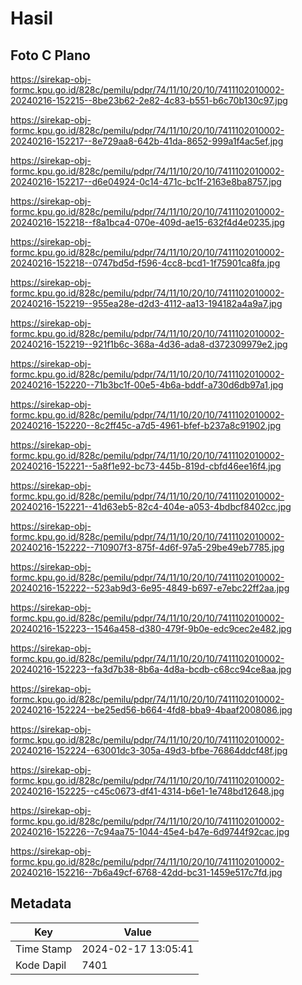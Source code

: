 # Hasil

## Foto C Plano

https://sirekap-obj-formc.kpu.go.id/828c/pemilu/pdpr/74/11/10/20/10/7411102010002-20240216-152215--8be23b62-2e82-4c83-b551-b6c70b130c97.jpg

https://sirekap-obj-formc.kpu.go.id/828c/pemilu/pdpr/74/11/10/20/10/7411102010002-20240216-152217--8e729aa8-642b-41da-8652-999a1f4ac5ef.jpg

https://sirekap-obj-formc.kpu.go.id/828c/pemilu/pdpr/74/11/10/20/10/7411102010002-20240216-152217--d6e04924-0c14-471c-bc1f-2163e8ba8757.jpg

https://sirekap-obj-formc.kpu.go.id/828c/pemilu/pdpr/74/11/10/20/10/7411102010002-20240216-152218--f8a1bca4-070e-409d-ae15-632f4d4e0235.jpg

https://sirekap-obj-formc.kpu.go.id/828c/pemilu/pdpr/74/11/10/20/10/7411102010002-20240216-152218--0747bd5d-f596-4cc8-bcd1-1f75901ca8fa.jpg

https://sirekap-obj-formc.kpu.go.id/828c/pemilu/pdpr/74/11/10/20/10/7411102010002-20240216-152219--955ea28e-d2d3-4112-aa13-194182a4a9a7.jpg

https://sirekap-obj-formc.kpu.go.id/828c/pemilu/pdpr/74/11/10/20/10/7411102010002-20240216-152219--921f1b6c-368a-4d36-ada8-d372309979e2.jpg

https://sirekap-obj-formc.kpu.go.id/828c/pemilu/pdpr/74/11/10/20/10/7411102010002-20240216-152220--71b3bc1f-00e5-4b6a-bddf-a730d6db97a1.jpg

https://sirekap-obj-formc.kpu.go.id/828c/pemilu/pdpr/74/11/10/20/10/7411102010002-20240216-152220--8c2ff45c-a7d5-4961-bfef-b237a8c91902.jpg

https://sirekap-obj-formc.kpu.go.id/828c/pemilu/pdpr/74/11/10/20/10/7411102010002-20240216-152221--5a8f1e92-bc73-445b-819d-cbfd46ee16f4.jpg

https://sirekap-obj-formc.kpu.go.id/828c/pemilu/pdpr/74/11/10/20/10/7411102010002-20240216-152221--41d63eb5-82c4-404e-a053-4bdbcf8402cc.jpg

https://sirekap-obj-formc.kpu.go.id/828c/pemilu/pdpr/74/11/10/20/10/7411102010002-20240216-152222--710907f3-875f-4d6f-97a5-29be49eb7785.jpg

https://sirekap-obj-formc.kpu.go.id/828c/pemilu/pdpr/74/11/10/20/10/7411102010002-20240216-152222--523ab9d3-6e95-4849-b697-e7ebc22ff2aa.jpg

https://sirekap-obj-formc.kpu.go.id/828c/pemilu/pdpr/74/11/10/20/10/7411102010002-20240216-152223--1546a458-d380-479f-9b0e-edc9cec2e482.jpg

https://sirekap-obj-formc.kpu.go.id/828c/pemilu/pdpr/74/11/10/20/10/7411102010002-20240216-152223--fa3d7b38-8b6a-4d8a-bcdb-c68cc94ce8aa.jpg

https://sirekap-obj-formc.kpu.go.id/828c/pemilu/pdpr/74/11/10/20/10/7411102010002-20240216-152224--be25ed56-b664-4fd8-bba9-4baaf2008086.jpg

https://sirekap-obj-formc.kpu.go.id/828c/pemilu/pdpr/74/11/10/20/10/7411102010002-20240216-152224--63001dc3-305a-49d3-bfbe-76864ddcf48f.jpg

https://sirekap-obj-formc.kpu.go.id/828c/pemilu/pdpr/74/11/10/20/10/7411102010002-20240216-152225--c45c0673-df41-4314-b6e1-1e748bd12648.jpg

https://sirekap-obj-formc.kpu.go.id/828c/pemilu/pdpr/74/11/10/20/10/7411102010002-20240216-152226--7c94aa75-1044-45e4-b47e-6d9744f92cac.jpg

https://sirekap-obj-formc.kpu.go.id/828c/pemilu/pdpr/74/11/10/20/10/7411102010002-20240216-152216--7b6a49cf-6768-42dd-bc31-1459e517c7fd.jpg


## Metadata

| Key        | Value               |
| ---------- | ------------------- |
| Time Stamp | 2024-02-17 13:05:41 |
| Kode Dapil | 7401                |



